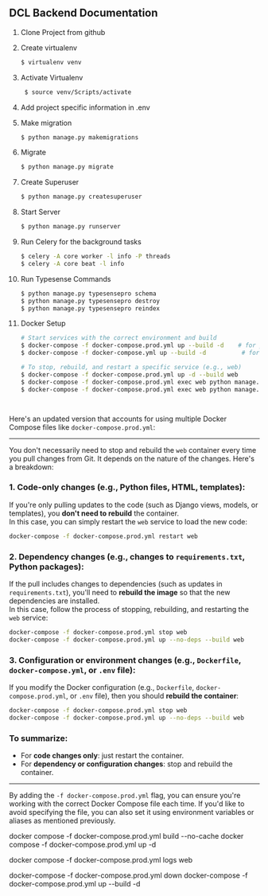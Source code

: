 DCL Backend Documentation 
---
1. Clone Project from github
2. Create virtualenv
      ```sh
    $ virtualenv venv
    ```
3. Activate Virtualenv
   ```sh
    $ source venv/Scripts/activate
    ```
4. Add project specific information in .env
5. Make migration
    ```sh
    $ python manage.py makemigrations
    ```
6. Migrate
    ```sh
    $ python manage.py migrate
    ```
7. Create Superuser
    ```sh
    $ python manage.py createsuperuser
    ```
8. Start Server
    ```sh
    $ python manage.py runserver
    ```
9. Run Celery for the background tasks
    ```sh
    $ celery -A core worker -l info -P threads  
    $ celery -A core beat -l info
    ```
10. Run Typesense Commands
    ```sh
    $ python manage.py typesensepro schema
    $ python manage.py typesensepro destroy
    $ python manage.py typesensepro reindex
    ```

11. Docker Setup
    ```sh
    # Start services with the correct environment and build
    $ docker-compose -f docker-compose.prod.yml up --build -d    # for production (.env.prod)
    $ docker-compose -f docker-compose.yml up --build -d          # for local environment (.env)

    # To stop, rebuild, and restart a specific service (e.g., web)
    $ docker-compose -f docker-compose.prod.yml up -d --build web
    $ docker-compose -f docker-compose.prod.yml exec web python manage.py migrate
    $ docker-compose -f docker-compose.prod.yml exec web python manage.py collectstatic --noinput




    ```


Here's an updated version that accounts for using multiple Docker Compose files like `docker-compose.prod.yml`:

---

You don't necessarily need to stop and rebuild the `web` container every time you pull changes from Git. It depends on the nature of the changes. Here's a breakdown:

### 1. **Code-only changes** (e.g., Python files, HTML, templates):
If you're only pulling updates to the code (such as Django views, models, or templates), you **don't need to rebuild** the container.  
In this case, you can simply restart the `web` service to load the new code:

```bash
docker-compose -f docker-compose.prod.yml restart web
```

### 2. **Dependency changes** (e.g., changes to `requirements.txt`, Python packages):
If the pull includes changes to dependencies (such as updates in `requirements.txt`), you'll need to **rebuild the image** so that the new dependencies are installed.  
In this case, follow the process of stopping, rebuilding, and restarting the `web` service:

```bash
docker-compose -f docker-compose.prod.yml stop web
docker-compose -f docker-compose.prod.yml up --no-deps --build web
```

### 3. **Configuration or environment changes** (e.g., `Dockerfile`, `docker-compose.yml`, or `.env` file):
If you modify the Docker configuration (e.g., `Dockerfile`, `docker-compose.prod.yml`, or `.env` file), then you should **rebuild the container**:

```bash
docker-compose -f docker-compose.prod.yml stop web
docker-compose -f docker-compose.prod.yml up --no-deps --build web
```

### **To summarize:**
- For **code changes only**: just restart the container.
- For **dependency or configuration changes**: stop and rebuild the container.

---

By adding the `-f docker-compose.prod.yml` flag, you can ensure you're working with the correct Docker Compose file each time. If you'd like to avoid specifying the file, you can also set it using environment variables or aliases as mentioned previously.

docker compose -f docker-compose.prod.yml build --no-cache
docker compose -f docker-compose.prod.yml up -d

docker compose -f docker-compose.prod.yml logs web



docker-compose -f docker-compose.prod.yml down
docker-compose -f docker-compose.prod.yml up --build -d

